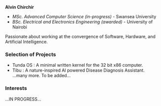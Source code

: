 **Alvin Chirchir**  
- _MSc. Advanced Computer Science (in-progress)_ - Swansea University
- _BSc. Electrical and Electronics Engineering (awarded)_ - University of Nairobi 
 
Passionate about working at the convergence of Software, Hardware, and Artificial Intelligence.

### Selection of Projects
- Tunda OS : A minimal written kernel for the 32 bit x86 computer.
- Tibu : A nature-inspired AI powered Disease Diagnosis Assistant.
...many more. To be added...

  
### Interests
...IN PROGRESS...
